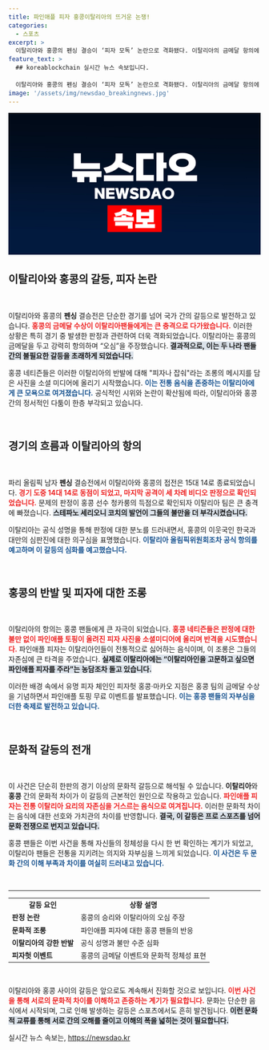 ```yaml
---
title: 파인애플 피자 홍콩이탈리아의 뜨거운 논쟁!
categories:
  - 스포츠
excerpt: >
  이탈리아와 홍콩의 펜싱 결승이 ‘피자 모독’ 논란으로 격화됐다. 이탈리아의 금메달 항의에 홍콩 팬들은 파인애플 피자 사진을 올리며 반격, 피자헛은 무료 토핑 이벤트를 시행하기에 이른다. 이 신경전의 끝은 과연?
feature_text: >
  ## koreablockchain 실시간 뉴스 속보입니다.

  이탈리아와 홍콩의 펜싱 결승이 ‘피자 모독’ 논란으로 격화됐다. 이탈리아의 금메달 항의에 홍콩 팬들은 파인애플 피자 사진을 올리며 반격, 피자헛은 무료 토핑 이벤트를 시행하기에 이른다. 이 신경전의 끝은 과연?
image: '/assets/img/newsdao_breakingnews.jpg'
---
```


<p><img src="/assets/img/newsdao_breakingnews.jpg" alt="koreablockchain 속보" /></p>

<h2 data-ke-size="size26">이탈리아와 홍콩의 갈등, 피자 논란</h2>

<p data-ke-size="size16">&nbsp;</p>

<p>이탈리아와 홍콩의 <b>펜싱</b> 결승전은 단순한 경기를 넘어 국가 간의 갈등으로 발전하고 있습니다. <b><span style="color: #ee2323;">홍콩의 금메달 수상이 이탈리아팬들에게는 큰 충격으로 다가왔습니다.</span></b> 이러한 상황은 특히 경기 중 발생한 판정과 관련하여 더욱 격화되었습니다. 이탈리아는 홍콩의 금메달을 두고 강력히 항의하며 “오심”을 주장했습니다. <b><span style="background-color: #21538527;">결과적으로, 이는 두 나라 팬들 간의 불필요한 갈등을 초래하게 되었습니다.</span></b> </p>

<p>홍콩 네티즌들은 이러한 이탈리아의 반발에 대해 "피자나 잡숴"라는 조롱의 메시지를 담은 사진을 소셜 미디어에 올리기 시작했습니다. <b><span style="color: #1a5490;">이는 전통 음식을 존중하는 이탈리아에게 큰 모욕으로 여겨졌습니다.</span></b> 공식적인 시위와 논란이 확산됨에 따라, 이탈리아와 홍콩 간의 정서적인 다툼이 한층 부각되고 있습니다.</p>

<p data-ke-size="size16">&nbsp;</p>

<h2 data-ke-size="size26">경기의 흐름과 이탈리아의 항의</h2>

<p data-ke-size="size16">&nbsp;</p>

<p>파리 올림픽 남자 <b>펜싱</b> 결승전에서 이탈리아와 홍콩의 접전은 15대 14로 종료되었습니다. <b><span style="color: #ee2323;">경기 도중 14대 14로 동점이 되었고, 마지막 공격이 세 차례 비디오 판정으로 확인되었습니다.</span></b> 문제의 판정이 홍콩 선수 청카룽의 득점으로 확인되자 이탈리아 팀은 큰 충격에 빠졌습니다. <b><span style="background-color: #21538527;">스테파노 세리오니 코치의 발언이 그들의 불만을 더 부각시켰습니다.</span></b> </p>

<p>이탈리아는 공식 성명을 통해 판정에 대한 분노를 드러내면서, 홍콩의 이웃국인 한국과 대만의 심판진에 대한 의구심을 표명했습니다. <b><span style="color: #1a5490;">이탈리아 올림픽위원회조차 공식 항의를 예고하며 이 갈등의 심화를 예고했습니다.</span></b> </p>

<p data-ke-size="size16">&nbsp;</p>

<h2 data-ke-size="size26">홍콩의 반발 및 피자에 대한 조롱</h2>

<p data-ke-size="size16">&nbsp;</p>

<p>이탈리아의 항의는 홍콩 팬들에게 큰 자극이 되었습니다. <b><span style="color: #ee2323;">홍콩 네티즌들은 판정에 대한 불만 없이 파인애플 토핑이 올려진 피자 사진을 소셜미디어에 올리며 반격을 시도했습니다.</span></b> 파인애플 피자는 이탈리아인들이 전통적으로 싫어하는 음식이며, 이 조롱은 그들의 자존심에 큰 타격을 주었습니다. <b><span style="background-color: #21538527;">실제로 이탈리아에는 “이탈리아인을 고문하고 싶으면 파인애플 피자를 주라”는 농담조차 돌고 있습니다.</span></b> </p>

<p>이러한 배경 속에서 유명 피자 체인인 피자헛 홍콩·마카오 지점은 홍콩 팀의 금메달 수상을 기념하면서 파인애플 토핑 무료 이벤트를 발표했습니다. <b><span style="color: #1a5490;">이는 홍콩 팬들의 자부심을 더한 축제로 발전하고 있습니다.</span></b> </p>

<p data-ke-size="size16">&nbsp;</p>

<h2 data-ke-size="size26">문화적 갈등의 전개</h2>

<p data-ke-size="size16">&nbsp;</p>

<p>이 사건은 단순히 한판의 경기 이상의 문화적 갈등으로 해석될 수 있습니다. <b>이탈리아</b>와 <b>홍콩</b> 간의 문화적 차이가 이 갈등의 근본적인 원인으로 작용하고 있습니다. <b><span style="color: #ee2323;">파인애플 피자는 전통 이탈리아 요리의 자존심을 거스르는 음식으로 여겨집니다.</span></b> 이러한 문화적 차이는 음식에 대한 선호와 가치관의 차이를 반영합니다. <b><span style="background-color: #21538527;">결국, 이 갈등은 프로 스포츠를 넘어 문화 전쟁으로 번지고 있습니다.</span></b> </p>

<p>홍콩 팬들은 이번 사건을 통해 자신들의 정체성을 다시 한 번 확인하는 계기가 되었고, 이탈리아 팬들은 전통을 지키려는 의지와 자부심을 느끼게 되었습니다. <b><span style="color: #1a5490;">이 사건은 두 문화 간의 이해 부족과 차이를 여실히 드러내고 있습니다.</span></b> </p>

<p data-ke-size="size16">&nbsp;</p>

<hr/>

<table style="width: 100%;">
<tr>
  <td style="text-align: center; height: 17px;"><b>갈등 요인</b></td>
  <td style="text-align: center; height: 17px;"><b>상황 설명</b></td>
</tr>
<tr>
  <td><b>판정 논란</b></td>
  <td>홍콩의 승리와 이탈리아의 오심 주장</td>
</tr>
<tr>
  <td><b>문화적 조롱</b></td>
  <td>파인애플 피자에 대한 홍콩 팬들의 반응</td>
</tr>
<tr>
  <td><b>이탈리아의 강한 반발</b></td>
  <td>공식 성명과 불만 수준 심화</td>
</tr>
<tr>
  <td><b>피자헛 이벤트</b></td>
  <td>홍콩의 금메달 이벤트와 문화적 정체성 표현</td>
</tr>
</table>

<p data-ke-size="size16">&nbsp;</p>

<p>이탈리아와 홍콩 사이의 갈등은 앞으로도 계속해서 진화할 것으로 보입니다. <b><span style="color: #ee2323;">이번 사건을 통해 서로의 문화적 차이를 이해하고 존중하는 계기가 필요합니다.</span></b> 문화는 단순한 음식에서 시작되며, 그로 인해 발생하는 갈등은 스포츠에서도 흔히 발견됩니다. <b><span style="background-color: #21538527;">이런 문화적 교류를 통해 서로 간의 오해를 줄이고 이해의 폭을 넓히는 것이 필요합니다.</span></b></p>
실시간 뉴스 속보는, <a href="https://newsdao.kr" rel="dofollow">https://newsdao.kr</a>


